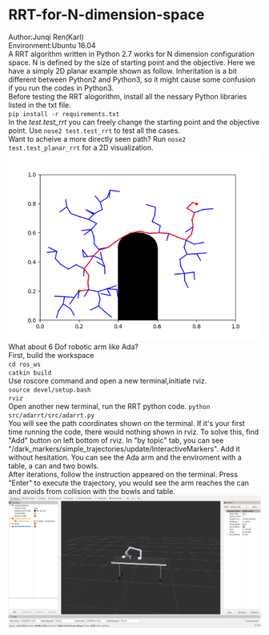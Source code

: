 # RRT-for-N-dimension-space  
Author:Junqi Ren(Karl)   
Environment:Ubuntu 16.04  
A RRT algorithm written in Python 2.7 works for N dimension configuration space. N is defined by the size of starting point and the objective. Here we have a simply 2D planar example shown as follow. Inheritation is a bit different between Python2 and Python3, so it might cause some confusion if you run the codes in Python3.  
Before testing the RRT alogorithm, install all the nessary Python libraries listed in the txt file.  
`pip install -r requirements.txt`  
In the *test.test_rrt* you can freely change the starting point and the objective point. Use `nose2 test.test_rrt` to test all the cases.   
Want to acheive a more directly seen path? Run `nose2 test.test_planar_rrt` for a 2D visualization.  
![](https://github.com/Cauchy4ier/RRT-for-N-dimension-space/blob/main/example_planar_rrt.png)  
What about 6 Dof robotic arm like Ada?  
First, build the workspace  
`cd ros_ws`  
`catkin build`  
Use roscore command and open a new terminal,initiate rviz.  
`source devel/setup.bash`  
`rviz`  
Open another new terminal, run the RRT python code. `python src/adarrt/src/adarrt.py`  
You will see the path coordinates shown on the terminal. If it's your first time running the code, there would nothing shown in rviz. To solve this, find "Add" button on left bottom of rviz. In "by topic" tab, you can see "/dark_markers/simple_trajectories/update/InteractiveMarkers". Add it without hesitation. You can see the Ada arm and the enviroment with a table, a can and two bowls.  
After iterations, follow the instruction appeared on the terminal. Press "Enter" to execute the trajectory, you would see the arm reaches the can and avoids from collision with the bowls and table.  
![](https://github.com/Cauchy4ier/RRT-for-N-dimension-space/blob/main/Screenshot%20from%202020-11-10%2003-01-54.png)






